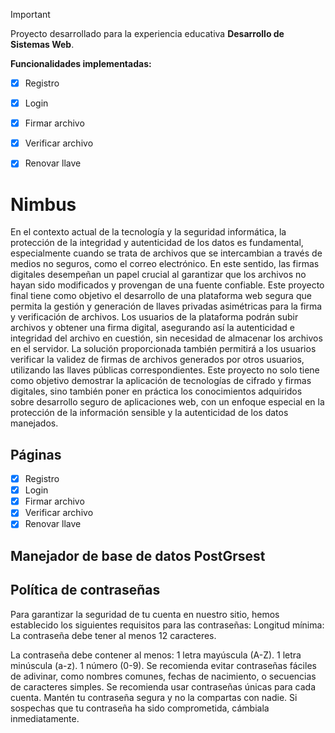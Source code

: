 > [!IMPORTANT]
> Proyecto desarrollado para la experiencia educativa **Desarrollo de Sistemas Web**.

**Funcionalidades implementadas:**
- [x] Registro
- [x] Login
- [x] Firmar archivo
- [x] Verificar archivo
- [x] Renovar llave


# Nimbus

En el contexto actual de la tecnología y la seguridad informática, la protección de la integridad y autenticidad de los datos es fundamental, especialmente cuando se trata de archivos que se intercambian a través de medios no seguros, como el correo electrónico. En este sentido, las firmas digitales desempeñan un papel crucial al garantizar que los archivos no hayan sido modificados y provengan de una fuente confiable.
Este proyecto final tiene como objetivo el desarrollo de una plataforma web segura que permita la gestión y generación de llaves privadas asimétricas para la firma y verificación de archivos. Los usuarios de la plataforma podrán subir archivos y obtener una firma digital, asegurando así la autenticidad e integridad del archivo en cuestión, sin necesidad de almacenar los archivos en el servidor. La solución proporcionada también permitirá a los usuarios verificar la validez de firmas de archivos generados por otros usuarios, utilizando las llaves públicas correspondientes.
Este proyecto no solo tiene como objetivo demostrar la aplicación de tecnologías de cifrado y firmas digitales, sino también poner en práctica los conocimientos adquiridos sobre desarrollo seguro de aplicaciones web, con un enfoque especial en la protección de la información sensible y la autenticidad de los datos manejados.

## Páginas

- [x] Registro
- [x] Login
- [x] Firmar archivo
- [x] Verificar archivo
- [x] Renovar llave

## Manejador de base de datos PostGrsest


## Política de contraseñas
Para garantizar la seguridad de tu cuenta en nuestro sitio, hemos establecido los siguientes requisitos para las contraseñas:
Longitud mínima: La contraseña debe tener al menos 12 caracteres.

La contraseña debe contener al menos:
  1 letra mayúscula (A-Z).
  1 letra minúscula (a-z).
  1 número (0-9).
Se recomienda evitar contraseñas fáciles de adivinar, como nombres comunes, fechas de nacimiento, o secuencias de caracteres simples.
Se recomienda usar contraseñas únicas para cada cuenta.
Mantén tu contraseña segura y no la compartas con nadie. Si sospechas que tu contraseña ha sido comprometida, cámbiala inmediatamente.
